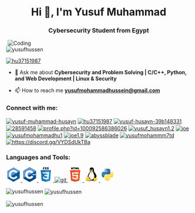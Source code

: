<h1 align="center">Hi 👋, I'm Yusuf Muhammad</h1>
<h3 align="center">Cybersecurity Student from Egypt</h3>
<img align="right" alt="Coding" width="500" src="https://i.makeagif.com/media/4-05-2022/FvBVst.gif">

<p align="left"> <img src="https://komarev.com/ghpvc/?username=yusufhussen&label=Profile%20views&color=0e75b6&style=flat" alt="yusufhussen" /> </p>

<p align="left"> <a href="https://twitter.com/hu37151987" target="blank"><img src="https://img.shields.io/twitter/follow/hu37151987?logo=twitter&style=for-the-badge" alt="hu37151987" /></a> </p>

- 💬 Ask me about **Cybersecurity and Problem Solving | C/C++, Python, and Web Development | Linux & Security**

- 📫 How to reach me **yusufmohammadhussein@gmail.com**

<h3 align="left">Connect with me:</h3>
<p align="left">
<a href="https://codepen.io/yusuf-muhammad-husayn" target="blank"><img align="center" src="https://raw.githubusercontent.com/rahuldkjain/github-profile-readme-generator/master/src/images/icons/Social/codepen.svg" alt="yusuf-muhammad-husayn" height="30" width="40" /></a>
<a href="https://twitter.com/hu37151987" target="blank"><img align="center" src="https://raw.githubusercontent.com/rahuldkjain/github-profile-readme-generator/master/src/images/icons/Social/twitter.svg" alt="hu37151987" height="30" width="40" /></a>
<a href="https://linkedin.com/in/yusuf-husayn-39b148331" target="blank"><img align="center" src="https://raw.githubusercontent.com/rahuldkjain/github-profile-readme-generator/master/src/images/icons/Social/linked-in-alt.svg" alt="yusuf-husayn-39b148331" height="30" width="40" /></a>
<a href="https://stackoverflow.com/users/28591458" target="blank"><img align="center" src="https://raw.githubusercontent.com/rahuldkjain/github-profile-readme-generator/master/src/images/icons/Social/stack-overflow.svg" alt="28591458" height="30" width="40" /></a>
<a href="https://fb.com/profile.php?id=100092586386026" target="blank"><img align="center" src="https://raw.githubusercontent.com/rahuldkjain/github-profile-readme-generator/master/src/images/icons/Social/facebook.svg" alt="profile.php?id=100092586386026" height="30" width="40" /></a>
<a href="https://instagram.com/yusuf_husayn1.2" target="blank"><img align="center" src="https://raw.githubusercontent.com/rahuldkjain/github-profile-readme-generator/master/src/images/icons/Social/instagram.svg" alt="yusuf_husayn1.2" height="30" width="40" /></a>
<a href="https://www.youtube.com/@joe5128-v5x" target="blank"><img align="center" src="https://raw.githubusercontent.com/rahuldkjain/github-profile-readme-generator/master/src/images/icons/Social/youtube.svg" alt="joe" height="30" width="40" /></a>
<a href="https://www.hackerrank.com/yusufmohammadhu1" target="blank"><img align="center" src="https://raw.githubusercontent.com/rahuldkjain/github-profile-readme-generator/master/src/images/icons/Social/hackerrank.svg" alt="yusufmohammadhu1" height="30" width="40" /></a>
<a href="https://codeforces.com/profile/joe1.9" target="blank"><img align="center" src="https://raw.githubusercontent.com/rahuldkjain/github-profile-readme-generator/master/src/images/icons/Social/codeforces.svg" alt="joe1.9" height="30" width="40" /></a>
<a href="https://www.leetcode.com/abyssblade" target="blank"><img align="center" src="https://raw.githubusercontent.com/rahuldkjain/github-profile-readme-generator/master/src/images/icons/Social/leet-code.svg" alt="abyssblade" height="30" width="40" /></a>
<a href="https://auth.geeksforgeeks.org/user/yusufmohammm7td" target="blank"><img align="center" src="https://raw.githubusercontent.com/rahuldkjain/github-profile-readme-generator/master/src/images/icons/Social/geeks-for-geeks.svg" alt="yusufmohammm7td" height="30" width="40" /></a>
<a href="https://discord.gg/https://discord.gg/VYDSdUkTBa" target="blank"><img align="center" src="https://raw.githubusercontent.com/rahuldkjain/github-profile-readme-generator/master/src/images/icons/Social/discord.svg" alt="https://discord.gg/VYDSdUkTBa" height="30" width="40" /></a>
</p>

<h3 align="left">Languages and Tools:</h3>
<p align="left"> <a href="https://www.cprogramming.com/" target="_blank" rel="noreferrer"> <img src="https://raw.githubusercontent.com/devicons/devicon/master/icons/c/c-original.svg" alt="c" width="40" height="40"/> </a> <a href="https://www.w3schools.com/cpp/" target="_blank" rel="noreferrer"> <img src="https://raw.githubusercontent.com/devicons/devicon/master/icons/cplusplus/cplusplus-original.svg" alt="cplusplus" width="40" height="40"/> </a> <a href="https://www.w3schools.com/css/" target="_blank" rel="noreferrer"> <img src="https://raw.githubusercontent.com/devicons/devicon/master/icons/css3/css3-original-wordmark.svg" alt="css3" width="40" height="40"/> </a> <a href="https://git-scm.com/" target="_blank" rel="noreferrer"> <img src="https://www.vectorlogo.zone/logos/git-scm/git-scm-icon.svg" alt="git" width="40" height="40"/> </a> <a href="https://www.w3.org/html/" target="_blank" rel="noreferrer"> <img src="https://raw.githubusercontent.com/devicons/devicon/master/icons/html5/html5-original-wordmark.svg" alt="html5" width="40" height="40"/> </a> <a href="https://www.linux.org/" target="_blank" rel="noreferrer"> <img src="https://raw.githubusercontent.com/devicons/devicon/master/icons/linux/linux-original.svg" alt="linux" width="40" height="40"/> </a> <a href="https://www.python.org" target="_blank" rel="noreferrer"> <img src="https://raw.githubusercontent.com/devicons/devicon/master/icons/python/python-original.svg" alt="python" width="40" height="40"/> </a> </p>

<p><img align="left" src="https://github-readme-stats.vercel.app/api/top-langs?username=yusufhussen&show_icons=true&locale=en&layout=compact" alt="yusufhussen" /></p>

<p>&nbsp;<img align="center" src="https://github-readme-stats.vercel.app/api?username=yusufhussen&show_icons=true&locale=en" alt="yusufhussen" /></p>

<p><img align="center" src="https://github-readme-streak-stats.herokuapp.com/?user=yusufhussen&" alt="yusufhussen" /></p>
